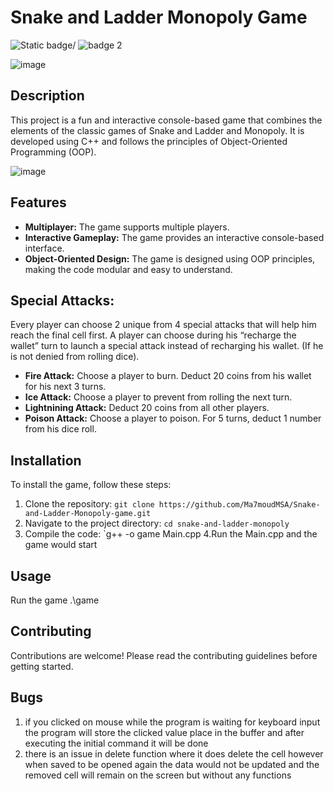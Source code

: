 # Snake and Ladder Monopoly Game


![Static badge/](https://badgen.net/badge/C++/OOP) ![badge 2](https://badgen.net/badge/Project/GUI)

![image](https://i.pinimg.com/750x/40/50/5e/40505e9fddcdc42224258ba24bcfda98.jpg)

## Description
This project is a fun and interactive console-based game that combines the elements of the classic games of Snake and Ladder and Monopoly. It is developed using C++ and follows the principles of Object-Oriented Programming (OOP).

![image ](https://i.pinimg.com/750x/ad/a9/f5/ada9f502bdb9fc9de6952fee3ba740a1.jpg)

## Features
- **Multiplayer:** The game supports multiple players.
- **Interactive Gameplay:** The game provides an interactive console-based interface.
- **Object-Oriented Design:** The game is designed using OOP principles, making the code modular and easy to understand.

## Special Attacks:
Every player can choose 2 unique from 4 special attacks that will help him reach the final cell first.
A player can choose during his “recharge the wallet” turn to launch a special attack instead of recharging his wallet. (If he is not denied from rolling dice).
- **Fire Attack:** Choose a player to burn. Deduct 20 coins from his wallet for his next 3 turns.
- **Ice Attack:** Choose a player to prevent from rolling the next turn.
- **Lightnining Attack:** Deduct 20 coins from all other players.
- **Poison Attack:** Choose a player to poison. For 5 turns, deduct 1 number from his dice roll.


## Installation
To install the game, follow these steps:
1. Clone the repository: `git clone https://github.com/Ma7moudMSA/Snake-and-Ladder-Monopoly-game.git`
2. Navigate to the project directory: `cd snake-and-ladder-monopoly`
3. Compile the code: `g++ -o game Main.cpp
4.Run the Main.cpp and the game would start 

## Usage
Run the game .\game
## Contributing
Contributions are welcome! Please read the contributing guidelines before getting started.

## Bugs
1. if you clicked on mouse while the program is waiting for keyboard input the program will store the clicked value place in the buffer and after executing the initial command it will be done 
2. there is an issue in delete function where it does delete the cell however when saved to be opened again the data would not be updated and the removed cell will remain on the screen but without any functions 



